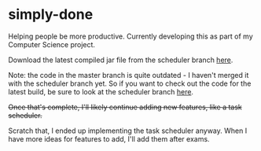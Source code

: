 # simply-done
Helping people be more productive.
Currently developing this as part of my Computer Science project. 

Download the latest compiled jar file from the scheduler branch <a href="https://goo.gl/ofeCKb">here</a>.

Note: the code in the master branch is quite outdated - I haven't merged it with the scheduler branch yet.
So if you want to check out the code for the latest build, be sure to look at the scheduler branch <a href="https://github.com/DMeechan/simply-done/tree/scheduler">here</a>.

~~Once that's complete, I'll likely continue adding new features, like a task scheduler.~~

Scratch that, I ended up implementing the task scheduler anyway. 
When I have more ideas for features to add, I'll add them after exams.
